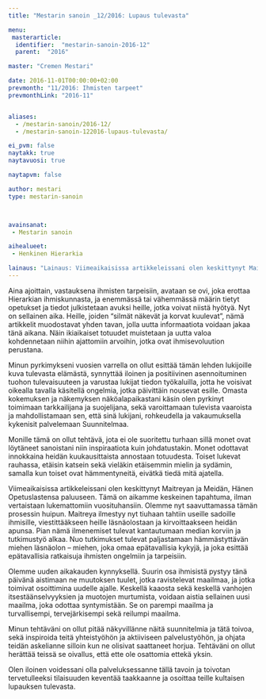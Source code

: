 ```yaml
---
title: "Mestarin sanoin _12/2016: Lupaus tulevasta"

menu:
 masterarticle:
  identifier:  "mestarin-sanoin-2016-12"
  parent:  "2016"

master: "Cremen Mestari"

date: 2016-11-01T00:00:00+02:00
prevmonth: "11/2016: Ihmisten tarpeet"
prevmonthLink: "2016-11"


aliases:
  - /mestarin-sanoin/2016-12/
  - /mestarin-sanoin-122016-lupaus-tulevasta/

ei_pvm: false
naytakk: true
naytavuosi: true

naytapvm: false

author: mestari
type: mestarin-sanoin



avainsanat:
 - Mestarin sanoin

aihealueet:
 - Henkinen Hierarkia

lainaus: "Lainaus: Viimeaikaisissa artikkeleissani olen keskittynyt Maitreyan ja Meidän, Hänen Opetuslastensa paluuseen. Tämä on aikamme keskeinen tapahtuma, ilman vertaistaan lukemattomiin vuosituhansiin. Olemme nyt saavuttamassa tämän prosessin huipun."
---
```

<p>Aina ajoittain, vastauksena ihmisten tarpeisiin, avataan se ovi, joka erottaa Hierarkian ihmiskunnasta, ja enemmässä tai vähemmässä määrin tietyt opetukset ja tiedot julkistetaan avuksi heille, jotka voivat niistä hyötyä. Nyt on sellainen aika. Heille, joiden “silmät näkevät ja korvat kuulevat”, nämä artikkelit muodostavat yhden tavan, jolla uutta informaatiota voidaan jakaa tänä aikana. Näin ikiaikaiset totuudet muistetaan ja uutta valoa kohdennetaan niihin ajattomiin arvoihin, jotka ovat ihmisevoluution perustana.</p>
<p>Minun pyrkimykseni vuosien varrella on ollut esittää tämän lehden lukijoille kuva tulevasta elämästä, synnyttää iloinen ja positiivinen asennoituminen tuohon tulevaisuuteen ja varustaa lukijat tiedon työkaluilla, jotta he voisivat oikealla tavalla käsitellä ongelmia, jotka päivittäin nousevat esille. Omasta kokemuksen ja näkemyksen näköalapaikastani käsin olen pyrkinyt toimimaan tarkkailijana ja suojelijana, sekä varoittamaan tulevista vaaroista ja mahdollistamaan sen, että sinä lukijani, rohkeudella ja vakaumuksella kykenisit palvelemaan Suunnitelmaa.</p>
<p>Monille tämä on ollut tehtävä, jota ei ole suoritettu turhaan sillä monet ovat löytäneet sanoistani niin inspiraatiota kuin johdatustakin. Monet odottavat innokkaina heidän kuukausittaista annostaan totuudesta. Toiset lukevat rauhassa, etäisin katsein sekä vieläkin etäisemmin mielin ja sydämin, samalla kun toiset ovat hämmentyneitä, eivätkä tiedä mitä ajatella.</p>
<p>Viimeaikaisissa artikkeleissani olen keskittynyt Maitreyan ja Meidän, Hänen Opetuslastensa paluuseen. Tämä on aikamme keskeinen tapahtuma, ilman vertaistaan lukemattomiin vuosituhansiin. Olemme nyt saavuttamassa tämän prosessin huipun. Maitreya ilmestyy nyt tiuhaan tahtiin useille sadoille ihmisille, viestittääkseen heille läsnäolostaan ja kirvoittaakseen heidän apunsa. Pian nämä ilmenemiset tulevat kantautumaan median korviin ja tutkimustyö alkaa. Nuo tutkimukset tulevat paljastamaan hämmästyttävän miehen läsnäolon – miehen, joka omaa epätavallisia kykyjä, ja joka esittää epätavallisia ratkaisuja ihmisten ongelmiin ja tarpeisiin.</p>
<p>Olemme uuden aikakauden kynnyksellä. Suurin osa ihmisistä pystyy tänä päivänä aistimaan ne muutoksen tuulet, jotka ravistelevat maailmaa, ja jotka toimivat osoittimina uudelle ajalle. Keskellä kaaosta sekä keskellä vanhojen itsestäänselvyyksien ja muotojen murtumista, voidaan aistia sellainen uusi maailma, joka odottaa syntymistään. Se on parempi maailma ja turvallisempi, tervejärkisempi sekä reilumpi maailma.</p>
<p>Minun tehtäväni on ollut pitää näkyvillänne näitä suunnitelmia ja tätä toivoa, sekä inspiroida teitä yhteistyöhön ja aktiiviseen palvelustyöhön, ja ohjata teidän askelianne silloin kun ne olisivat saattaneet horjua. Tehtäväni on ollut herättää teissä se oivallus, että ette ole osattomia ettekä yksin.</p>
<p>Olen iloinen voidessani olla palveluksessanne tällä tavoin ja toivotan tervetulleeksi tilaisuuden keventää taakkaanne ja osoittaa teille kultaisen lupauksen tulevasta.</p>